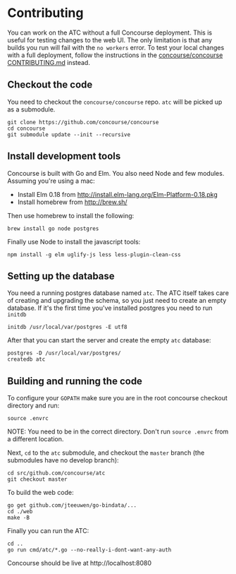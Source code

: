 # Contributing

You can work on the ATC without a full Concourse deployment. This is useful for testing changes to the web UI. The only limitation is that any builds you run will fail with the `no workers` error. To test your local changes with a full deployment, follow the instructions in the [concourse/concourse CONTRIBUTING.md](https://github.com/concourse/concourse/blob/master/CONTRIBUTING.md) instead.

## Checkout the code
You need to checkout the `concourse/concourse` repo. `atc` will be picked up as a submodule.

```
git clone https://github.com/concourse/concourse
cd concourse
git submodule update --init --recursive
```

## Install development tools
Concourse is built with Go and Elm. You also need Node and few modules. Assuming you're using a mac:

- Install Elm 0.18 from http://install.elm-lang.org/Elm-Platform-0.18.pkg
- Install homebrew from http://brew.sh/

Then use homebrew to install the following:

```
brew install go node postgres
```

Finally use Node to install the javascript tools:

```
npm install -g elm uglify-js less less-plugin-clean-css
```

## Setting up the database

You need a running postgres database named `atc`. The ATC itself takes care of creating and upgrading the schema, so you just need to create an empty database. If it's the first time you've installed postgres you need to run `initdb`

```
initdb /usr/local/var/postgres -E utf8
```

After that you can start the server and create the empty `atc` database:

```
postgres -D /usr/local/var/postgres/
createdb atc
```

## Building and running the code

To configure your `GOPATH` make sure you are in the root concourse checkout directory and run:

```
source .envrc
```

NOTE: You need to be in the correct directory. Don't run `source .envrc` from a different location.

Next, `cd` to the `atc` submodule, and checkout the `master` branch (the submodules have no develop branch):

```
cd src/github.com/concourse/atc
git checkout master
```

To build the web code:

```
go get github.com/jteeuwen/go-bindata/...
cd ./web
make -B
```

Finally you can run the ATC:

```
cd ..
go run cmd/atc/*.go --no-really-i-dont-want-any-auth
```

Concourse should be live at http://localhost:8080
